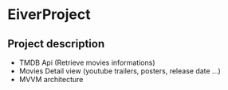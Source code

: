 # EiverProject

## Project description

- TMDB Api (Retrieve movies informations)
- Movies Detail view (youtube trailers, posters, release date ...)
- MVVM architecture
